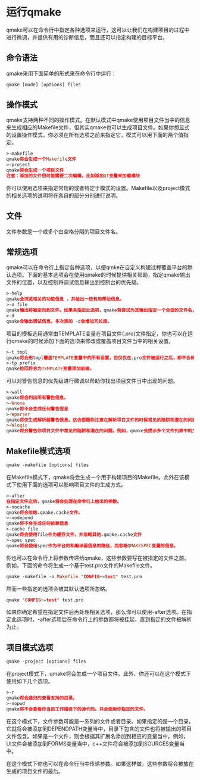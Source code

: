 # 运行qmake

qmake可以在命令行中指定各种选项来运行，这可以让我们在构建项目的过程中进行微调，并提供有用的诊断信息，而且还可以指定构建的目标平台。

## 命令语法

qmake采用下面简单的形式来在命令行中运行：

```.pro
qmake [mode] [options] files
```

## 操作模式

qmake支持两种不同的操作模式。在默认模式中qmake使用项目文件当中的信息来生成相应的Makefile文件，但其实qmake也可以生成项目文件。如果你想显式的设置操作模式，你必须在所有选项之前来指定它，模式可以用下面的两个值指定。

```.pro
>-makefile
qmake将会生成一个Makefile文件
>-project
qmake将会生成一个项目文件
注意：添加的文件很可能需要二次编辑，比如添加QT变量来加载模块
```

你可以使用选项来指定常规的或者特定于模式的设置。Makefile以及project模式的相关选项的说明将在各自的部分分别进行说明。

## 文件

文件参数是一个或多个由空格分隔的项目文件名。

## 常规选项

qmake可以在命令行上指定各种选项，以便qmke在自定义构建过程覆盖平台的默认选项。下面的基本选项会在使用qmake的时候提供相关帮助，指定qmake输出文件的位置，以及控制将调试信息输出到控制台的优先级。

```.pro
>-help
qmake会浏览相关的功能信息 ，并给出一些有用帮助信息。
>-o file
qmake输出将被定向到文件。如果未指定此选项，qmake将尝试为其输出指定一个合适的文件名，具体取决于其运行模式，如果指定了‘-’，则输出将指向标准输出。
>-d
qmake会输出调试信息。多次添加 -d会增加冗长度。
```

项目的模板选用通常由TEMPLATE变量在项目文件(.pro)文件指定，你也可以在运行qmake的时候添加下面的选项来修改或覆盖项目文件当中的相关设置。

```.pro
>-t tmpl
qmake将会用tmpl覆盖TEMPLATE变量中的所有设置，但仅仅在.pro文件被运行之后，即不会修改项目文件。
>-tp prefix
qmake捡回将会为TEMPLATE变量添加前缀。
```

可以对警告信息的优先级进行微调以帮助你找出项目文件当中出现的问题。

```.pro
>-wall
qmake将会列出所有警告信息。
>-Wnone
qmake将不会生成任何警告信息
>-Wparser
qmake将仅生成解析器警告信息。这会提醒你注意在解析项目文件的时候常见的陷阱和潜在的问题。
>-Wlogic
qmake将会警告你项目文件中常见的陷阱和潜在的问题。例如，qmake会提示多个文件列表中的文件和其他文件的缺失。
```

## Makefile模式选项

```.pro
qmake -makefile [options] files
```

在Makefile模式下，qmake将会生成一个用于构建项目的Makefile。此外在该模式下使用下面的选项可以影响项目文件的生成方式。

```.pro
>-after
在指定文件之后，qmake将会处理在命令行上给出的参数。
>-nocache
qmake将会忽略.qmake.cache文件。
>-nodepend
qmake将不会生成任何依赖信息
>-cache file
qmake将会使用file作为缓存文件，并忽略其他.qmake.cache文件
>-spec spec
qmake将会使用spec作为平台的和编译器信息的路径，而忽略QMAKESPEC变量的信息。
```

你也可以在命令行上将参数传递给qmake，这些参数要写在被指定的文件之前。例如，下面的命令将生成一个基于test.pro文件的Makefile文件。

```.pro
qmake -makefile -o Makefile "CONFIG+=test" test.pro
```

然而一些指定的选项会被其默认选项所忽略。

```.pro
qmake "CONFIG+=test" test.pro
```

如果你确定希望在指定文件后再处理相关选项，那么你可以使用-after选项。在指定此选项时，-after选项后在命令行上的参数都将被挂起，直到指定的文件被解析为止。

## 项目模式选项

```.pro
qmake -project [options] files
```

在project模式下，qmake将会生成一个项目文件。此外，你还可以在这个模式下使用如下几个选项。

```.pro
>-r
qmake将会递归的查看支持的目录。
>-nopwd
qmake将不会查看你当前工作路径下的源代码。只会使用你指定的文件。
```

在这个模式下，文件参数可能是一系列的文件或者目录。如果指定的是一个目录，它就将会被添加到DEPENDPATH变量当中，目录下包含的文件也将被输出的项目文件包含。如果是一个文件，则会根据其扩展名添加到相应的变量当中。例如，UI文件会被添加到FORMS变量当中，c++文件将会被添加到SOURCES变量当中。

在这个模式下你也可以在命令行当中传递参数。如果这样做，这些参数将会被放在生成的项目文件的最后。
